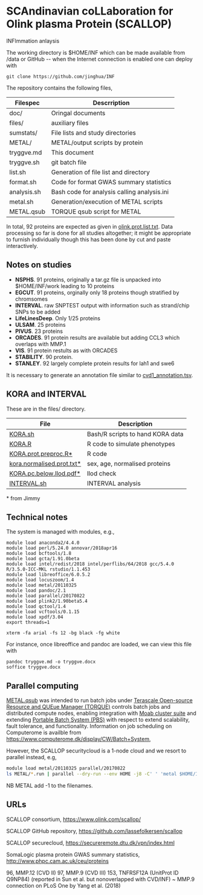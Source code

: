 # SCAndinavian coLLaboration for Olink plasma Protein (SCALLOP)

INFlmmation anlaysis

The working directory is \$HOME/INF which can be made available from
/data or GitHub -- when the Internet connection is enabled one can deploy
with

``` {.bash}
git clone https://github.com/jinghua/INF
```

The repository contains the following files,

Filespec     | Descrription
-------------|-----------------------------------------
doc/         | Oringal documents
files/       | auxiliary files
sumstats/    | File lists and study directories
METAL/       | METAL/output scripts by protein
tryggve.md   | This document
tryggve.sh   | git batch file
list.sh      | Generation of file list and directory
format.sh    | Code for format GWAS summary statistics
analysis.sh  | Bash code for analysis calling analysis.ini
metal.sh     | Generation/execution of METAL scripts
METAL.qsub   | TORQUE qsub script for METAL

In total, 92 proteins are expected as given in
[olink.prot.list.txt](doc/olink.prot.list.txt). Data processing so far
is done for all studies altogether; it might be appropriate to furnish
individually though this has been done by cut and paste interactively.

## Notes on studies

-   **NSPHS**. 91 proteins, originally a tar.gz file is unpacked into \$HOME/INF/work leading to 10 proteins
-   **EGCUT**. 91 proteins, orginally only 18 proteins though stratified by chromsomes
-   **INTERVAL**. raw SNPTEST output with information such as strand/chip SNPs to be added
-   **LifeLinesDeep**. Only 1/25 proteins
-   **ULSAM**. 25 proteins
-   **PIVUS**. 23 proteins
-   **ORCADES**. 91 protein results are available but adding CCL3 which overlaps with MMP.1
-   **VIS**. 91 protein restults as with ORCADES
-   **STABILITY**. 90 protein.
-   **STANLEY**. 92 largely complete protein results for lah1 and swe6

It is necessary to generate an annotation file similar to [cvd1\_annotation.tsv](doc/cvd1_annotation.tsv).

## KORA and INTERVAL

These are in the files/ directory.

File | Description
-----|-------------------------------------------------------------
[KORA.sh](files/KORA.sh) | Bash/R scripts to hand KORA data
[KORA.R](files/KORA.R) | R code to simulate phenotypes
[KORA.prot.preproc.R*](doc/KORA.prot.preproc.R) | R code
[kora.normalised.prot.txt*](doc/kora.normalised.prot.txt) | sex, age, normalised proteins
[KORA.pc.below.llod.pdf*](doc/KORA.pc.below.llod.pdf) | llod check
[INTERVAL.sh](files/INTERVAL.sh) | INTERVAL analysis

\* from Jimmy

## Technical notes

The system is managed with modules, e.g.,

``` {.bash}
module load anaconda2/4.4.0
module load perl/5.24.0 annovar/2018apr16
module load bcftools/1.8
module load gcta/1.91.0beta
module load intel/redist/2018 intel/perflibs/64/2018 gcc/5.4.0 R/3.5.0-ICC-MKL rstudio/1.1.453
module load libreoffice/6.0.5.2
module load locuszoom/1.4
module load metal/20110325
module load pandoc/2.1
module load parallel/20170822
module load plink2/1.90beta5.4
module load qctool/1.4
module load vcftools/0.1.15
module load xpdf/3.04
export threads=1

xterm -fa arial -fs 12 -bg black -fg white
```

For instance, once libreoffice and pandoc are loaded, we can view this file with

``` {.bash}
pandoc tryggve.md -o tryggve.docx
soffice tryggve.docx
```

## Parallel computing

[METAL.qsub](METAL.qsub) was intended to run batch jobs under [Terascale Open-source
Resource and QUEue Manager (TORQUE)](https://en.wikipedia.org/wiki/TORQUE) controls batch jobs and
distributed compute nodes, enabling integration with [Moab cluster
suite](https://en.wikipedia.org/wiki/Moab_Cluster_Suite) and extending
[Portable Batch System (PBS)](https://en.wikipedia.org/wiki/Portable_Batch_System) with respect
to extend scalability, fault tolerance, and functionality. Information on
job scheduling on Computerome is availble from https://www.computerome.dk/display/CW/Batch+System,

However, the SCALLOP securitycloud is a 1-node cloud and we resort to
parallel instead, e.g,

```bash
module load metal/20110325 parallel/20170822
ls METAL/*.run | parallel --dry-run --env HOME -j8 -C' ' 'metal $HOME/INF/{}'
```
NB METAL add -1 to the filenames.

## URLs

SCALLOP consortium, https://www.olink.com/scallop/

SCALLOP GitHub repository, https://github.com/lassefolkersen/scallop

SCALLOP securecloud, https://secureremote.dtu.dk/vpn/index.html

SomaLogic plasma protein GWAS summary statistics, http://www.phpc.cam.ac.uk/ceu/proteins

96, MMP.12 (CVD II)
97, MMP.9 (CVD III)
153, TNFRSF12A (UnitProt ID Q9NP84) (reported in Sun et al. but nonoverlapped with CVD/INF)
     ~ MMP.9 connection on PLoS One by Yang et al. (2018)
